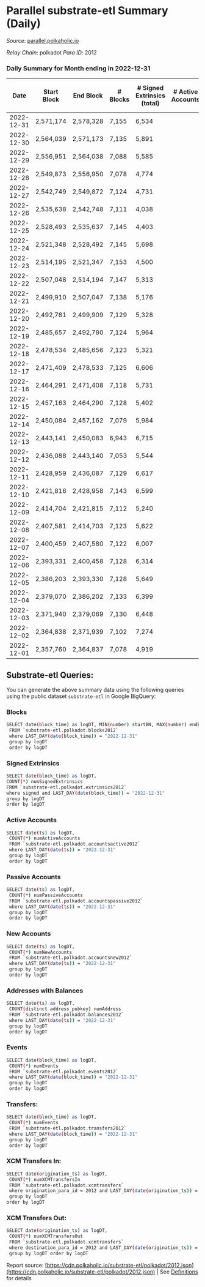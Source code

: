 # Parallel substrate-etl Summary (Daily)

_Source_: [parallel.polkaholic.io](https://parallel.polkaholic.io)

*Relay Chain*: polkadot
*Para ID*: 2012



### Daily Summary for Month ending in 2022-12-31


| Date | Start Block | End Block | # Blocks | # Signed Extrinsics (total) | # Active Accounts | # Passive | # New | # Addresses with Balances | # Events | # Transfers | # XCM Transfers In | # XCM Transfers Out | Issues | 
| ---- | ----------- | --------- | -------- | --------------------------- | ----------------- | --------- | ----- | ------------------------- | -------- | ----------- | ------------------ | ------------------- | ------ |
| 2022-12-31 | 2,571,174 | 2,578,328 | 7,155 | 6,534 |  |  |  | 46,490 | 58,751 | 1,957 ($49,572.85) | 90 ($78,083.07) | 36 ($18,338.40) |  |
| 2022-12-30 | 2,564,039 | 2,571,173 | 7,135 | 5,891 |  |  |  | 46,482 | 55,563 | 1,921 ($29,437.39) | 84 ($34,014.36) | 52 ($39,984.92) |  |
| 2022-12-29 | 2,556,951 | 2,564,038 | 7,088 | 5,585 |  |  |  | 46,472 | 54,562 | 2,094 ($35,549.89) | 83 ($45,266.46) | 69 ($144,612.74) |  |
| 2022-12-28 | 2,549,873 | 2,556,950 | 7,078 | 4,774 |  |  |  | 46,455 | 52,199 | 2,590 ($46,665.42) | 109 ($131,382.05) | 72 ($127,630.89) |  |
| 2022-12-27 | 2,542,749 | 2,549,872 | 7,124 | 4,731 |  |  |  | 46,444 | 49,712 | 1,990 ($75,022.00) | 64 ($56,566.65) | 69 ($116,588.68) |  |
| 2022-12-26 | 2,535,638 | 2,542,748 | 7,111 | 4,038 |  |  |  | 46,436 | 48,699 | 2,519 ($71,114.68) | 110 ($88,524.50) | 77 ($128,130.75) |  |
| 2022-12-25 | 2,528,493 | 2,535,637 | 7,145 | 4,403 |  |  |  | 46,423 | 48,276 | 2,224 ($51,526.84) | 88 ($30,832.78) | 73 ($108,835.23) |  |
| 2022-12-24 | 2,521,348 | 2,528,492 | 7,145 | 5,698 |  |  |  | 46,405 | 54,874 | 2,188 ($1,940,125.34) | 82 ($41,462.14) | 85 ($41,289.56) |  |
| 2022-12-23 | 2,514,195 | 2,521,347 | 7,153 | 4,500 |  |  |  | 46,395 | 49,693 | 2,123 ($84,726.84) | 109 ($40,375.54) | 76 ($157,862.24) |  |
| 2022-12-22 | 2,507,048 | 2,514,194 | 7,147 | 5,313 |  |  |  | 46,383 | 53,627 | 1,884 ($264,901.62) | 98 ($215,344.64) | 68 ($161,126.83) |  |
| 2022-12-21 | 2,499,910 | 2,507,047 | 7,138 | 5,176 |  |  |  | 46,376 | 53,376 | 2,343 ($145,878.28) | 105 ($31,357.51) | 56 ($218,368.47) |  |
| 2022-12-20 | 2,492,781 | 2,499,909 | 7,129 | 5,328 |  |  |  | 46,369 | 54,288 | 2,283 ($70,984.25) | 111 ($52,511.59) | 93 ($86,262.05) |  |
| 2022-12-19 | 2,485,657 | 2,492,780 | 7,124 | 5,964 |  |  |  | 46,356 | 60,106 | 3,250 ($449,302.33) | 125 ($54,683.26) | 81 ($67,066.47) |  |
| 2022-12-18 | 2,478,534 | 2,485,656 | 7,123 | 5,321 |  |  |  | 46,332 | 57,509 | 3,384 ($137,996.88) | 135 ($32,356.38) | 93 ($131,866.76) |  |
| 2022-12-17 | 2,471,409 | 2,478,533 | 7,125 | 6,606 |  |  |  | 46,319 | 65,152 | 3,771 ($105,172.94) | 199 ($97,724.26) | 102 ($77,040.45) |  |
| 2022-12-16 | 2,464,291 | 2,471,408 | 7,118 | 5,731 |  |  |  | 46,304 | 58,235 | 3,128 ($160,408.84) | 142 ($66,501.64) | 126 ($149,286.78) |  |
| 2022-12-15 | 2,457,163 | 2,464,290 | 7,128 | 5,402 |  |  |  | 46,295 | 55,887 | 2,752 ($76,013.60) | 84 ($154,479.39) | 65 ($67,221.94) |  |
| 2022-12-14 | 2,450,084 | 2,457,162 | 7,079 | 5,984 |  |  |  | 46,276 | 59,468 | 3,258 ($138,227.23) | 85 ($279,007.73) | 106 ($139,912.09) |  |
| 2022-12-13 | 2,443,141 | 2,450,083 | 6,943 | 6,715 |  |  |  | 46,261 | 66,152 | 4,185 ($168,447.49) | 177 ($121,860.31) | 152 ($230,874.24) |  |
| 2022-12-12 | 2,436,088 | 2,443,140 | 7,053 | 5,544 |  |  |  | 46,234 | 56,558 | 2,431 ($56,311.82) | 102 ($56,713.54) | 67 ($179,091.09) |  |
| 2022-12-11 | 2,428,959 | 2,436,087 | 7,129 | 6,617 |  |  |  | 46,198 | 62,695 | 2,378 ($71,131.16) | 103 ($39,283.50) | 67 ($310,516.51) |  |
| 2022-12-10 | 2,421,816 | 2,428,958 | 7,143 | 6,599 |  |  |  | 46,186 | 59,390 | 1,939 ($49,309.90) | 70 ($81,244.05) | 67 ($144,977.76) |  |
| 2022-12-09 | 2,414,704 | 2,421,815 | 7,112 | 5,240 |  |  |  | 46,182 | 53,537 | 2,126 ($128,361.90) | 85 ($36,446.90) | 54 ($170,717.00) |  |
| 2022-12-08 | 2,407,581 | 2,414,703 | 7,123 | 5,622 |  |  |  | 46,173 | 55,607 | 2,088 ($49,621.51) | 77 ($355,559.90) | 79 ($277,811.35) |  |
| 2022-12-07 | 2,400,459 | 2,407,580 | 7,122 | 6,007 |  |  |  | 46,156 | 58,430 | 2,617 ($95,526.26) | 100 ($49,720.95) | 95 ($50,251.73) |  |
| 2022-12-06 | 2,393,331 | 2,400,458 | 7,128 | 6,314 |  |  |  | 46,140 | 60,973 | 2,325 ($105,086.12) | 109 ($40,476.97) | 114 ($189,564.02) |  |
| 2022-12-05 | 2,386,203 | 2,393,330 | 7,128 | 5,649 |  |  |  | 46,125 | 57,179 | 2,236 ($34,504.45) | 83 ($20,266.30) | 84 ($50,067.03) |  |
| 2022-12-04 | 2,379,070 | 2,386,202 | 7,133 | 6,399 |  |  |  | 46,110 | 62,546 | 2,678 ($45,927.42) | 98 ($81,120.28) | 92 ($138,933.08) |  |
| 2022-12-03 | 2,371,940 | 2,379,069 | 7,130 | 6,448 |  |  |  | 46,106 | 61,442 | 2,532 ($57,824.95) | 107 ($68,293.20) | 79 ($126,022.87) |  |
| 2022-12-02 | 2,364,838 | 2,371,939 | 7,102 | 7,274 |  |  |  | 46,096 | 69,953 | 4,072 ($179,067.65) | 184 ($231,102.74) | 186 ($219,163.58) |  |
| 2022-12-01 | 2,357,760 | 2,364,837 | 7,078 | 4,919 |  |  |  | 46,088 | 54,960 | 2,736 ($192,089.29) | 77 ($41,981.06) | 68 ($84,943.26) |  |

## Substrate-etl Queries:
You can generate the above summary data using the following queries using the public dataset `substrate-etl` in Google BigQuery:

### Blocks
```bash
SELECT date(block_time) as logDT, MIN(number) startBN, MAX(number) endBN, COUNT(*) numBlocks 
 FROM `substrate-etl.polkadot.blocks2012`  
 where LAST_DAY(date(block_time)) = "2022-12-31" 
 group by logDT 
 order by logDT
```

### Signed Extrinsics
```bash
SELECT date(block_time) as logDT, 
COUNT(*) numSignedExtrinsics 
FROM `substrate-etl.polkadot.extrinsics2012`  
where signed and LAST_DAY(date(block_time)) = "2022-12-31" 
group by logDT 
order by logDT
```

### Active Accounts
```bash
SELECT date(ts) as logDT, 
 COUNT(*) numActiveAccounts 
 FROM `substrate-etl.polkadot.accountsactive2012` 
 where LAST_DAY(date(ts)) = "2022-12-31" 
 group by logDT 
 order by logDT
```

### Passive Accounts
```bash
SELECT date(ts) as logDT, 
 COUNT(*) numPassiveAccounts 
 FROM `substrate-etl.polkadot.accountspassive2012` 
 where LAST_DAY(date(ts)) = "2022-12-31" 
 group by logDT 
 order by logDT
```

### New Accounts
```bash
SELECT date(ts) as logDT, 
 COUNT(*) numNewAccounts 
 FROM `substrate-etl.polkadot.accountsnew2012` 
 where LAST_DAY(date(ts)) = "2022-12-31" 
 group by logDT
 order by logDT
```

### Addresses with Balances
```bash
SELECT date(ts) as logDT,
 COUNT(distinct address_pubkey) numAddress 
 FROM `substrate-etl.polkadot.balances2012` 
 where LAST_DAY(date(ts)) = "2022-12-31" 
 group by logDT 
 order by logDT
```

### Events
```bash
SELECT date(block_time) as logDT, 
 COUNT(*) numEvents 
 FROM `substrate-etl.polkadot.events2012` 
 where LAST_DAY(date(block_time)) = "2022-12-31" 
 group by logDT 
 order by logDT
```

### Transfers:
```bash
SELECT date(block_time) as logDT, 
 COUNT(*) numEvents 
 FROM `substrate-etl.polkadot.transfers2012` 
 where LAST_DAY(date(block_time)) = "2022-12-31" 
 group by logDT 
 order by logDT
```

### XCM Transfers In:
```bash
SELECT date(origination_ts) as logDT, 
 COUNT(*) numXCMTransfersIn 
 FROM `substrate-etl.polkadot.xcmtransfers` 
 where origination_para_id = 2012 and LAST_DAY(date(origination_ts)) = "2022-12-31" 
 group by logDT 
order by logDT
```

### XCM Transfers Out:
```bash
SELECT date(origination_ts) as logDT, 
 COUNT(*) numXCMTransfersOut 
 FROM `substrate-etl.polkadot.xcmtransfers` 
 where destination_para_id = 2012 and LAST_DAY(date(origination_ts)) = "2022-12-31" 
 group by logDT order by logDT
```


Report source: [https://cdn.polkaholic.io/substrate-etl/polkadot/2012.json](https://cdn.polkaholic.io/substrate-etl/polkadot/2012.json) | See [Definitions](/DEFINITIONS.md) for details
